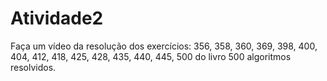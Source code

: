 # Atividade2
 Faça um vídeo da resolução dos exercícios:  356, 358, 360, 369, 398, 400, 404, 412, 418, 425, 428, 435, 440, 445, 500 do livro 500 algoritmos resolvidos.
